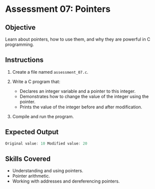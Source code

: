 # Assessment 07: Pointers

## Objective

Learn about pointers, how to use them, and why they are powerful in C programming.

## Instructions

1. Create a file named `assessment_07.c`.
2. Write a C program that:
   - Declares an integer variable and a pointer to this integer.
   - Demonstrates how to change the value of the integer using the pointer.
   - Prints the value of the integer before and after modification.

3. Compile and run the program.

## Expected Output

```c
Original value: 10 Modified value: 20
```

## Skills Covered

- Understanding and using pointers.
- Pointer arithmetic.
- Working with addresses and dereferencing pointers.

